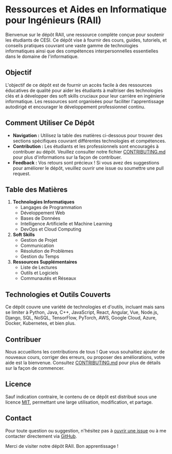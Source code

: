 # Ressources et Aides en Informatique pour Ingénieurs (RAII)

Bienvenue sur le dépôt RAII, une ressource complète conçue pour soutenir les étudiants de CESI. Ce dépôt vise à fournir des cours, guides, tutoriels, et conseils pratiques couvrant une vaste gamme de technologies informatiques ainsi que des compétences interpersonnelles essentielles dans le domaine de l'informatique.

## Objectif

L'objectif de ce dépôt est de fournir un accès facile à des ressources éducatives de qualité pour aider les étudiants à maîtriser des technologies clés et à développer des soft skills cruciaux pour leur carrière en ingénierie informatique. Les ressources sont organisées pour faciliter l'apprentissage autodirigé et encourager le développement professionnel continu.

## Comment Utiliser Ce Dépôt

- **Navigation :** Utilisez la table des matières ci-dessous pour trouver des sections spécifiques couvrant différentes technologies et compétences.
- **Contribution :** Les étudiants et les professionnels sont encouragés à contribuer au dépôt. Veuillez consulter notre fichier [CONTRIBUTING.md](CONTRIBUTING.md) pour plus d'informations sur la façon de contribuer.
- **Feedback :** Vos retours sont précieux ! Si vous avez des suggestions pour améliorer le dépôt, veuillez ouvrir une issue ou soumettre une pull request.

## Table des Matières

1. **Technologies Informatiques**
   - Langages de Programmation
   - Développement Web
   - Bases de Données
   - Intelligence Artificielle et Machine Learning
   - DevOps et Cloud Computing
2. **Soft Skills**
   - Gestion de Projet
   - Communication
   - Résolution de Problèmes
   - Gestion du Temps
3. **Ressources Supplémentaires**
   - Liste de Lectures
   - Outils et Logiciels
   - Communautés et Réseaux

## Technologies et Outils Couverts

Ce dépôt couvre une variété de technologies et d'outils, incluant mais sans se limiter à Python, Java, C++, JavaScript, React, Angular, Vue, Node.js, Django, SQL, NoSQL, TensorFlow, PyTorch, AWS, Google Cloud, Azure, Docker, Kubernetes, et bien plus.

## Contribuer

Nous accueillons les contributions de tous ! Que vous souhaitiez ajouter de nouveaux cours, corriger des erreurs, ou proposer des améliorations, votre aide est la bienvenue. Consultez [CONTRIBUTING.md](CONTRIBUTING.md) pour plus de détails sur la façon de commencer.

## Licence

Sauf indication contraire, le contenu de ce dépôt est distribué sous une licence [MIT](LICENSE), permettant une large utilisation, modification, et partage.

## Contact

Pour toute question ou suggestion, n'hésitez pas à [ouvrir une issue](https://github.com/votreDepot/RAII/issues) ou à me contacter directement via [GitHub](https://github.com/rohanfosse).

Merci de visiter notre dépôt RAII. Bon apprentissage !
